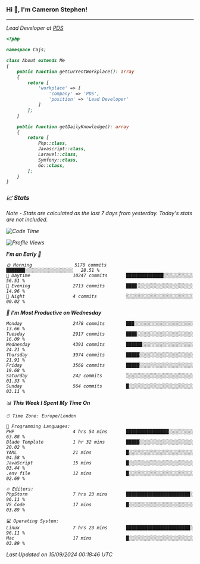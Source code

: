 ### Hi 👋, I'm Cameron Stephen!
<hr>
<p><em>Lead Developer at <a href="https://prindatasolutions.co.uk">PDS</a></p>


```php
<?php

namespace Cajs;

class About extends Me
{
    public function getCurrentWorkplace(): array
    {
        return [
            'workplace' => [
                'company' => 'PDS',
                'position' => 'Lead Developer'
            ]
        ];
    }

    public function getDailyKnowledge(): array
    {
        return [
            Php::class,
            Javascript::class,
            Laravel::class,
            Symfony::class,
            Go::class,
        ];
    }
}
```

### 📈 Stats
<p><em>Note - Stats are calculated as the last 7 days from yesterday. Today's stats are not included.</em></p>


<!--START_SECTION:waka-->
![Code Time](http://img.shields.io/badge/Code%20Time-3%2C939%20hrs%203%20mins-blue)

![Profile Views](http://img.shields.io/badge/Profile%20Views-4-blue)

**I'm an Early 🐤** 

```text
🌞 Morning                5170 commits        ███████░░░░░░░░░░░░░░░░░░   28.51 % 
🌆 Daytime                10247 commits       ██████████████░░░░░░░░░░░   56.51 % 
🌃 Evening                2713 commits        ████░░░░░░░░░░░░░░░░░░░░░   14.96 % 
🌙 Night                  4 commits           ░░░░░░░░░░░░░░░░░░░░░░░░░   00.02 % 
```
📅 **I'm Most Productive on Wednesday** 

```text
Monday                   2478 commits        ███░░░░░░░░░░░░░░░░░░░░░░   13.66 % 
Tuesday                  2917 commits        ████░░░░░░░░░░░░░░░░░░░░░   16.09 % 
Wednesday                4391 commits        ██████░░░░░░░░░░░░░░░░░░░   24.21 % 
Thursday                 3974 commits        █████░░░░░░░░░░░░░░░░░░░░   21.91 % 
Friday                   3568 commits        █████░░░░░░░░░░░░░░░░░░░░   19.68 % 
Saturday                 242 commits         ░░░░░░░░░░░░░░░░░░░░░░░░░   01.33 % 
Sunday                   564 commits         █░░░░░░░░░░░░░░░░░░░░░░░░   03.11 % 
```


📊 **This Week I Spent My Time On** 

```text
🕑︎ Time Zone: Europe/London

💬 Programming Languages: 
PHP                      4 hrs 54 mins       ████████████████░░░░░░░░░   63.88 % 
Blade Template           1 hr 32 mins        █████░░░░░░░░░░░░░░░░░░░░   20.02 % 
YAML                     21 mins             █░░░░░░░░░░░░░░░░░░░░░░░░   04.58 % 
JavaScript               15 mins             █░░░░░░░░░░░░░░░░░░░░░░░░   03.44 % 
.env file                12 mins             █░░░░░░░░░░░░░░░░░░░░░░░░   02.69 % 

🔥 Editors: 
PhpStorm                 7 hrs 23 mins       ████████████████████████░   96.11 % 
VS Code                  17 mins             █░░░░░░░░░░░░░░░░░░░░░░░░   03.89 % 

💻 Operating System: 
Linux                    7 hrs 23 mins       ████████████████████████░   96.11 % 
Mac                      17 mins             █░░░░░░░░░░░░░░░░░░░░░░░░   03.89 % 
```


 Last Updated on 15/09/2024 00:18:46 UTC
<!--END_SECTION:waka-->
